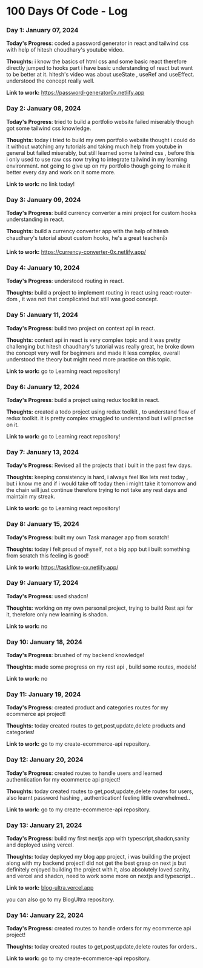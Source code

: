# 100 Days Of Code - Log

### Day 1: January 07, 2024 


**Today's Progress**: coded a password generator in react and tailwind css with help of hitesh choudhary's youtube video.

**Thoughts:** i know the basics of html css and some basic react therefore directly jumped to hooks part i have basic understanding of react but want to be better at it. hitesh's video was about useState , useRef and useEffect. understood the concept really well.

**Link to work:** https://password-generator0x.netlify.app

### Day 2: January 08, 2024 


**Today's Progress**: tried to build a portfolio website failed miserably though got some tailwind css knowledge.

**Thoughts:**  today i tried to build my own portfolio website thought i could do it without watching any tutorials and taking much help from youtube in general but failed miserably, but still learned some tailwind css , before this i only used to use raw css now trying to integrate tailwind in my learning environment. not going to give up on my portfolio though going to make it better every day and work on it some more.  

**Link to work:** no link today!

### Day 3: January 09, 2024 


**Today's Progress**: build currency converter a mini project for custom hooks understanding in react.

**Thoughts:**  build a currency converter app with the help of hitesh chaudhary's tutorial about custom hooks, he's a great teacher👍 

**Link to work:** https://currency-converter-0x.netlify.app/

### Day 4: January 10, 2024 


**Today's Progress**: understood routing in react.

**Thoughts:**  build a project to implement routing in react using react-router-dom , it was not that complicated but still was good concept.  


### Day 5: January 11, 2024 


**Today's Progress**: build two project on context api in react.

**Thoughts:**  context api in react is very complex topic and it was pretty challenging but hitesh chaudhary's 
tutorial was really great, he broke down the concept very well for beginners and made it less complex, overall understood the theory but might need more practice on this topic.

**Link to work:** go to Learning react repository!

### Day 6: January 12, 2024 


**Today's Progress**: build a project using redux toolkit in react.

**Thoughts:** created a todo project using redux toolkit , to understand flow of redux toolkit. it is pretty complex struggled to understand but i will practise on it.

**Link to work:** go to Learning react repository!

### Day 7: January 13, 2024 


**Today's Progress**: Revised all the projects that i built in the past few days.

**Thoughts:** keeping consistency is hard, i always feel like lets rest today , but i know me and if i would take off today
 then i might take it tomorrow and the chain will just continue therefore trying to not take any rest days and maintain my streak.

**Link to work:** go to Learning react repository!

### Day 8: January 15, 2024 


**Today's Progress**: built my own Task manager app from scratch!

**Thoughts:** today i felt proud of myself, not a big app but i built something from scratch this feeling is good! 

**Link to work:** https://taskflow-ox.netlify.app/


### Day 9: January 17, 2024 


**Today's Progress**: used shadcn!

**Thoughts:**  working on my own personal project, trying to build Rest api for it, therefore only new learning is shadcn.

**Link to work:** no

### Day 10: January 18, 2024 


**Today's Progress**: brushed of my backend knowledge!

**Thoughts:**  made some progress on my rest api , build some routes, models!

**Link to work:** no

### Day 11: January 19, 2024 


**Today's Progress**: created product and categories routes for my ecommerce api project!

**Thoughts:**  today created routes to get,post,update,delete products and categories!

**Link to work:** go to my create-ecommerce-api repository.


### Day 12: January 20, 2024 

**Today's Progress**: created routes to handle users and learned authentication for my ecommerce api project!

**Thoughts:**  today created routes to get,post,update,delete routes for users, also learnt password hashing , authentication! feeling little overwhelmed..

**Link to work:** go to my create-ecommerce-api repository.


### Day 13: January 21, 2024 

**Today's Progress**: build my first nextjs app with typescript,shadcn,sanity and deployed using vercel.

**Thoughts:**  today deployed my blog app project, i was building the project along with my backend project! did not get the best grasp on next js but definitely enjoyed building the project with it, 
also absolutely loved sanity, and vercel and shadcn, need to work some more on nextjs and typescript...

**Link to work:** [blog-ultra.vercel.app](https://blog-ultra.vercel.app/)
 
you can also go to my BlogUltra repository.


### Day 14: January 22, 2024 

**Today's Progress**: created routes to handle orders for my ecommerce api project!

**Thoughts:**  today created routes to get,post,update,delete routes for orders..

**Link to work:** go to my create-ecommerce-api repository.




